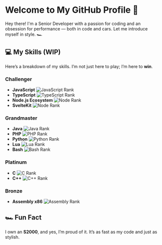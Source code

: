 # Welcome to My GitHub Profile 🚀

Hey there! I'm a Senior Developer with a passion for coding and an obsession for performance — both in code and cars. Let me introduce myself in style. 🏎️

## 💻 My Skills (WIP)

Here’s a breakdown of my skills. I’m not just here to play; I’m here to **win**.

### **Challenger**
- **JavaScript** ![JavaScript Rank](https://img.shields.io/badge/Rank-Challenger-red)
- **TypeScript** ![TypeScript Rank](https://img.shields.io/badge/Rank-Challenger-red)
- **Node.js Ecosystem** ![Node Rank](https://img.shields.io/badge/Rank-Challenger-red)
- **SvelteKit** ![Node Rank](https://img.shields.io/badge/Rank-Challenger-red)

### **Grandmaster**
- **Java** ![Java Rank](https://img.shields.io/badge/Rank-Grandmaster-purple)
- **PHP** ![PHP Rank](https://img.shields.io/badge/Rank-Grandmaster-purple)
- **Python** ![Python Rank](https://img.shields.io/badge/Rank-Grandmaster-purple)
- **Lua** ![Lua Rank](https://img.shields.io/badge/Rank-Grandmaster-purple)
- **Bash** ![Bash Rank](https://img.shields.io/badge/Rank-Grandmaster-purple)

### **Platinum**
- **C** ![C Rank](https://img.shields.io/badge/Rank-Platinum-cyan)
- **C++** ![C++ Rank](https://img.shields.io/badge/Rank-Platinum-cyan)

### **Bronze**
- **Assembly x86** ![Assembly Rank](https://img.shields.io/badge/Rank-Bronze-orange)

## 🏎️ Fun Fact

I own an **S2000**, and yes, I’m proud of it. It’s as fast as my code and just as stylish.
